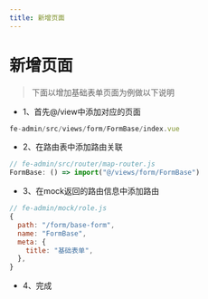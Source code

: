 ```yaml
---
title: 新增页面
---
```


# 新增页面
> 下面以增加基础表单页面为例做以下说明

- 1、首先@/view中添加对应的页面

```js
fe-admin/src/views/form/FormBase/index.vue
```
- 2、在路由表中添加路由关联

```js
// fe-admin/src/router/map-router.js
FormBase: () => import("@/views/form/FormBase")
```

- 3、在mock返回的路由信息中添加路由

```js
// fe-admin/mock/role.js
{
  path: "/form/base-form",
  name: "FormBase",
  meta: {
    title: "基础表单",
  },
}
```
- 4、完成
